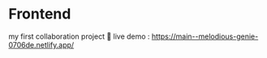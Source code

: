# Frontend
my first collaboration project 🤖
live demo : https://main--melodious-genie-0706de.netlify.app/
